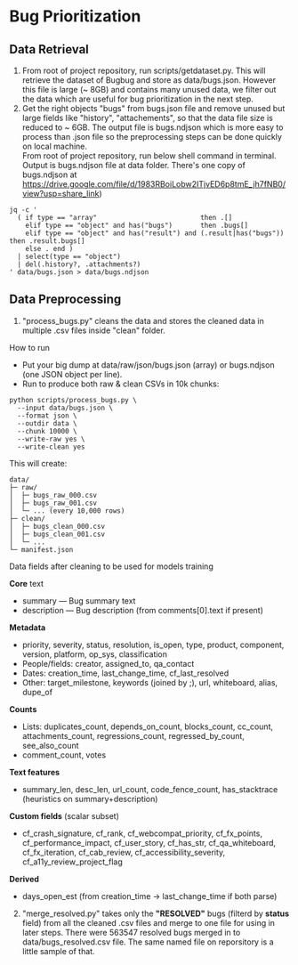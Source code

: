 # Bug Prioritization

## Data Retrieval 
1. From root of project repository, run scripts/getdataset.py. 
This will retrieve the dataset of Bugbug and store as data/bugs.json. However this file is large (~ 8GB) and contains many unused data, we filter out the data which are useful for bug prioritization in the next step.
2. Get the right objects "bugs" from bugs.json file and remove unused but large fields like "history", "attachements", so that the data file size is reduced to ~ 6GB. The output file is bugs.ndjson which is more easy to process than .json file so the preprocessing steps can be done quickly on local machine.  
From root of project repository, run below shell command in terminal. Output is bugs.ndjson file at data folder. There's one copy of bugs.ndjson at https://drive.google.com/file/d/1983RBoiLobw2ITjvED6p8tmE_jh7fNB0/view?usp=share_link)

```shell
jq -c '
  ( if type == "array"                          then .[]
    elif type == "object" and has("bugs")       then .bugs[]
    elif type == "object" and has("result") and (.result|has("bugs")) then .result.bugs[]
    else . end )
  | select(type == "object")
  | del(.history?, .attachments?)
' data/bugs.json > data/bugs.ndjson
```

## Data Preprocessing
1. "process_bugs.py" cleans the data and stores the cleaned data in multiple .csv files inside "clean" folder.

How to run
- Put your big dump at data/raw/json/bugs.json (array) or bugs.ndjson (one JSON object per line).
- Run to produce both raw & clean CSVs in 10k chunks:
```shell
python scripts/process_bugs.py \
  --input data/bugs.json \
  --format json \
  --outdir data \
  --chunk 10000 \
  --write-raw yes \
  --write-clean yes
```
This will create:
```shell
data/
├─ raw/
│  ├─ bugs_raw_000.csv
│  ├─ bugs_raw_001.csv
│  └─ ... (every 10,000 rows)
├─ clean/
│  ├─ bugs_clean_000.csv
│  ├─ bugs_clean_001.csv
│  └─ ...
└─ manifest.json
```

Data fields after cleaning to be used for models training

**Core** text
- summary — Bug summary text
- description — Bug description (from comments[0].text if present)

**Metadata**
- priority, severity, status, resolution, is_open, type, product, component, version, platform, op_sys, classification
- People/fields: creator, assigned_to, qa_contact
- Dates: creation_time, last_change_time, cf_last_resolved
- Other: target_milestone, keywords (joined by ;), url, whiteboard, alias, dupe_of

**Counts**
- Lists: duplicates_count, depends_on_count, blocks_count, cc_count, attachments_count, regressions_count, regressed_by_count, see_also_count
- comment_count, votes

**Text features**
- summary_len, desc_len, url_count, code_fence_count, has_stacktrace (heuristics on summary+description)

**Custom fields** (scalar subset)
- cf_crash_signature, cf_rank, cf_webcompat_priority, cf_fx_points, cf_performance_impact, cf_user_story, cf_has_str, cf_qa_whiteboard, cf_fx_iteration, cf_cab_review, cf_accessibility_severity, cf_a11y_review_project_flag

**Derived**
- days_open_est (from creation_time → last_change_time if both parse)


2. "merge_resolved.py" takes only the **"RESOLVED"** bugs (filterd by **status** field) from all the cleaned .csv files and merge to one file for using in later steps. There were 563547 resolved bugs merged in to data/bugs_resolved.csv file. The same named file on reporsitory is a little sample of that.


